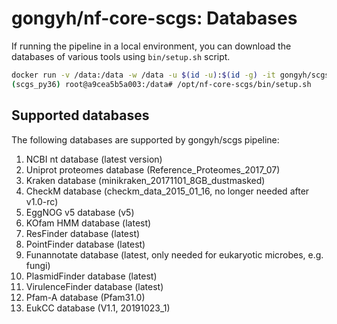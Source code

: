 # gongyh/nf-core-scgs: Databases

If running the pipeline in a local environment, you can download the databases of various tools using `bin/setup.sh` script.

```bash
docker run -v /data:/data -w /data -u $(id -u):$(id -g) -it gongyh/scgs /bin/bash
(scgs_py36) root@a9cea5b5a003:/data# /opt/nf-core-scgs/bin/setup.sh
```

## Supported databases

The following databases are supported by gongyh/scgs pipeline:

  1) NCBI nt database (latest version)
  2) Uniprot proteomes database (Reference_Proteomes_2017_07)
  3) Kraken database (minikraken_20171101_8GB_dustmasked)
  4) CheckM database (checkm_data_2015_01_16, no longer needed after v1.0-rc)
  5) EggNOG v5 database (v5)
  6) KOfam HMM database (latest)
  7) ResFinder database (latest)
  8) PointFinder database (latest)
  9) Funannotate database (latest, only needed for eukaryotic microbes, e.g. fungi)
  10) PlasmidFinder database (latest)
  11) VirulenceFinder database (latest)
  12) Pfam-A database (Pfam31.0)
  13) EukCC database (V1.1, 20191023_1)
